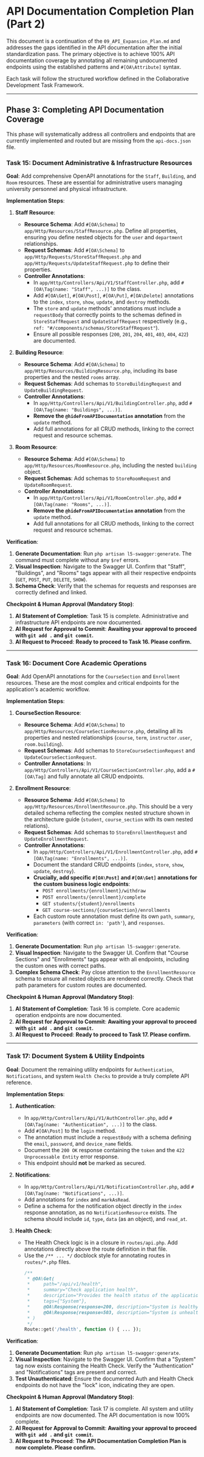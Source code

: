 # API Documentation Completion Plan (Part 2)

This document is a continuation of the `09_API_Expansion_Plan.md` and addresses the gaps identified in the API documentation after the initial standardization pass. The primary objective is to achieve 100% API documentation coverage by annotating all remaining undocumented endpoints using the established patterns and `#[OA\Attribute]` syntax.

Each task will follow the structured workflow defined in the Collaborative Development Task Framework.

---

## Phase 3: Completing API Documentation Coverage

This phase will systematically address all controllers and endpoints that are currently implemented and routed but are missing from the `api-docs.json` file.

### Task 15: Document Administrative & Infrastructure Resources

**Goal**: Add comprehensive OpenAPI annotations for the `Staff`, `Building`, and `Room` resources. These are essential for administrative users managing university personnel and physical infrastructure.

**Implementation Steps**:

1.  **Staff Resource**:
    *   **Resource Schema**: Add `#[OA\Schema]` to `app/Http/Resources/StaffResource.php`. Define all properties, ensuring you define nested objects for the `user` and `department` relationships.
    *   **Request Schemas**: Add `#[OA\Schema]` to `app/Http/Requests/StoreStaffRequest.php` and `app/Http/Requests/UpdateStaffRequest.php` to define their properties.
    *   **Controller Annotations**:
        *   In `app/Http/Controllers/Api/V1/StaffController.php`, add `#[OA\Tag(name: "Staff", ...)]` to the class.
        *   Add `#[OA\Get]`, `#[OA\Post]`, `#[OA\Put]`, `#[OA\Delete]` annotations to the `index`, `store`, `show`, `update`, and `destroy` methods.
        *   The `store` and `update` methods' annotations must include a `requestBody` that correctly points to the schemas defined in `StoreStaffRequest` and `UpdateStaffRequest` respectively (e.g., `ref: "#/components/schemas/StoreStaffRequest"`).
        *   Ensure all possible responses (`200`, `201`, `204`, `401`, `403`, `404`, `422`) are documented.

2.  **Building Resource**:
    *   **Resource Schema**: Add `#[OA\Schema]` to `app/Http/Resources/BuildingResource.php`, including its base properties and the nested `rooms` array.
    *   **Request Schemas**: Add schemas to `StoreBuildingRequest` and `UpdateBuildingRequest`.
    *   **Controller Annotations**:
        *   In `app/Http/Controllers/Api/V1/BuildingController.php`, add `#[OA\Tag(name: "Buildings", ...)]`.
        *   **Remove the `@hideFromAPIDocumentation` annotation** from the `update` method.
        *   Add full annotations for all CRUD methods, linking to the correct request and resource schemas.

3.  **Room Resource**:
    *   **Resource Schema**: Add `#[OA\Schema]` to `app/Http/Resources/RoomResource.php`, including the nested `building` object.
    *   **Request Schemas**: Add schemas to `StoreRoomRequest` and `UpdateRoomRequest`.
    *   **Controller Annotations**:
        *   In `app/Http/Controllers/Api/V1/RoomController.php`, add `#[OA\Tag(name: "Rooms", ...)]`.
        *   **Remove the `@hideFromAPIDocumentation` annotation** from the `update` method.
        *   Add full annotations for all CRUD methods, linking to the correct request and resource schemas.

**Verification**:
1.  **Generate Documentation**: Run `php artisan l5-swagger:generate`. The command must complete without any `$ref` errors.
2.  **Visual Inspection**: Navigate to the Swagger UI. Confirm that "Staff", "Buildings", and "Rooms" tags appear with all their respective endpoints (`GET`, `POST`, `PUT`, `DELETE`, `SHOW`).
3.  **Schema Check**: Verify that the schemas for requests and responses are correctly defined and linked.

**Checkpoint & Human Approval (Mandatory Stop)**:
1.  **AI Statement of Completion**: Task 15 is complete. Administrative and infrastructure API endpoints are now documented.
2.  **AI Request for Approval to Commit**: **Awaiting your approval to proceed with `git add .` and `git commit`.**
3.  **AI Request to Proceed**: **Ready to proceed to Task 16. Please confirm.**

---

### Task 16: Document Core Academic Operations

**Goal**: Add OpenAPI annotations for the `CourseSection` and `Enrollment` resources. These are the most complex and critical endpoints for the application's academic workflow.

**Implementation Steps**:

1.  **CourseSection Resource**:
    *   **Resource Schema**: Add `#[OA\Schema]` to `app/Http/Resources/CourseSectionResource.php`, detailing all its properties and nested relationships (`course`, `term`, `instructor.user`, `room.building`).
    *   **Request Schemas**: Add schemas to `StoreCourseSectionRequest` and `UpdateCourseSectionRequest`.
    *   **Controller Annotations**: In `app/Http/Controllers/Api/V1/CourseSectionController.php`, add a `#[OA\Tag]` and fully annotate all CRUD endpoints.

2.  **Enrollment Resource**:
    *   **Resource Schema**: Add `#[OA\Schema]` to `app/Http/Resources/EnrollmentResource.php`. This should be a very detailed schema reflecting the complex nested structure shown in the architecture guide (`student`, `course_section` with its own nested relations).
    *   **Request Schemas**: Add schemas to `StoreEnrollmentRequest` and `UpdateEnrollmentRequest`.
    *   **Controller Annotations**:
        *   In `app/Http/Controllers/Api/V1/EnrollmentController.php`, add `#[OA\Tag(name: "Enrollments", ...)]`.
        *   Document the standard CRUD endpoints (`index`, `store`, `show`, `update`, `destroy`).
        *   **Crucially, add specific `#[OA\Post]` and `#[OA\Get]` annotations for the custom business logic endpoints**:
            *   `POST enrollments/{enrollment}/withdraw`
            *   `POST enrollments/{enrollment}/complete`
            *   `GET students/{student}/enrollments`
            *   `GET course-sections/{courseSection}/enrollments`
        *   Each custom route annotation must define its own `path`, `summary`, `parameters` (with correct `in: 'path'`), and `responses`.

**Verification**:
1.  **Generate Documentation**: Run `php artisan l5-swagger:generate`.
2.  **Visual Inspection**: Navigate to the Swagger UI. Confirm that "Course Sections" and "Enrollments" tags appear with all endpoints, including the custom ones with correct paths.
3.  **Complex Schema Check**: Pay close attention to the `EnrollmentResource` schema to ensure all nested objects are rendered correctly. Check that path parameters for custom routes are documented.

**Checkpoint & Human Approval (Mandatory Stop)**:
1.  **AI Statement of Completion**: Task 16 is complete. Core academic operation endpoints are now documented.
2.  **AI Request for Approval to Commit**: **Awaiting your approval to proceed with `git add .` and `git commit`.**
3.  **AI Request to Proceed**: **Ready to proceed to Task 17. Please confirm.**

---

### Task 17: Document System & Utility Endpoints

**Goal**: Document the remaining utility endpoints for `Authentication`, `Notifications`, and system `Health Checks` to provide a truly complete API reference.

**Implementation Steps**:

1.  **Authentication**:
    *   In `app/Http/Controllers/Api/V1/AuthController.php`, add `#[OA\Tag(name: "Authentication", ...)]` to the class.
    *   Add `#[OA\Post]` to the `login` method.
    *   The annotation must include a `requestBody` with a schema defining the `email`, `password`, and `device_name` fields.
    *   Document the `200 OK` response containing the `token` and the `422 Unprocessable Entity` error response.
    *   This endpoint should **not** be marked as secured.

2.  **Notifications**:
    *   In `app/Http/Controllers/Api/V1/NotificationController.php`, add `#[OA\Tag(name: "Notifications", ...)]`.
    *   Add annotations for `index` and `markAsRead`.
    *   Define a schema for the notification object directly in the `index` response annotation, as no `NotificationResource` exists. The schema should include `id`, `type`, `data` (as an object), and `read_at`.

3.  **Health Check**:
    *   The Health Check logic is in a closure in `routes/api.php`. Add annotations directly above the route definition in that file.
    *   Use the `/** ... */` docblock style for annotating routes in `routes/*.php` files.
        ```php
        /**
         * @OA\Get(
         *     path="/api/v1/health",
         *     summary="Check application health",
         *     description="Provides the health status of the application and its connected services.",
         *     tags={"System"},
         *     @OA\Response(response=200, description="System is healthy"),
         *     @OA\Response(response=503, description="System is unhealthy")
         * )
         */
        Route::get('/health', function () { ... });
        ```

**Verification**:
1.  **Generate Documentation**: Run `php artisan l5-swagger:generate`.
2.  **Visual Inspection**: Navigate to the Swagger UI. Confirm that a "System" tag now exists containing the Health Check. Verify the "Authentication" and "Notifications" tags are present and correct.
3.  **Test Unauthenticated**: Ensure the documented Auth and Health Check endpoints do not have the "lock" icon, indicating they are open.

**Checkpoint & Human Approval (Mandatory Stop)**:
1.  **AI Statement of Completion**: Task 17 is complete. All system and utility endpoints are now documented. The API documentation is now 100% complete.
2.  **AI Request for Approval to Commit**: **Awaiting your approval to proceed with `git add .` and `git commit`.**
3.  **AI Request to Proceed**: **The API Documentation Completion Plan is now complete. Please confirm.** 
